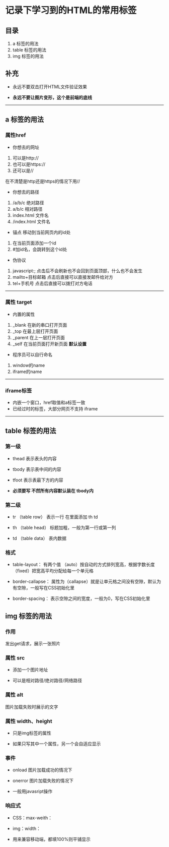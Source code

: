 # 记录下学习到的HTML的常用标签

## 目录

1. a 标签的用法
2. table 标签的用法
3. img 标签的用法

## 补充

- 永远不要双击打开HTML文件验证效果

- **永远不要让图片变形，这个是前端的底线**

---

## a 标签的用法

### 属性href

- 你想去的网址

1. 可以是http:// 
2. 也可以是https://
3. 还可以是//

在不清楚是http还是https的情况下用//

- 你想去的路径

1. /a/b/c 绝对路径
2. a/b/c 相对路径
3. index.html 文件名
4. /index.html 文件名

- 锚点 移动到当前网页内的id处

1. 在当前页面添加一个id
2. #加id名，会跳转到这个id处

- 伪协议

1. javascript:; 点击后不会刷新也不会回到页面顶部，什么也不会发生
2. mailto+目标邮箱 点击后直接可以直接发邮件给对方
3. tel+手机号 点击后直接可以拨打对方电话

------

### 属性 target

- 内置的属性

1. _blank 在新的串口打开页面
2. _top 在最上层打开页面
3. _parent 在上一层打开页面
4. _self 在当前页面打开新页面 **默认设置**

- 程序员可以自行命名

1. window的name
2. iframe的name

------

### iframe标签

- 内嵌一个窗口，href取值和a标签一致
- 已经过时的标签，大部分网页不支持 iframe

------

## table 标签的用法

### 第一级

- thead 表示表头的内容

- tbody 表示表中间的内容

- tfoot 表示表最下方的内容

- **必须要写 不然所有内容默认装在 tbody内**

### 第二级

- tr （table row） 表示一行 在里面添加 th td

- th （table head） 标题加粗，一般为第一行或第一列

- td （table data） 表内数据

### 格式

- table-layout：
有两个值 （auto）按自动的方式排列宽高，根据字数长度（fixed）把宽高平均分配给每一个单元格

- border-callapse：
属性为（callapse）就是让单元格之间没有空隙，默认为有空隙，一般写在CSS初始化里

- border-spacing：
表示空隙之间的宽度，一般为0，写在CSS初始化里

## img 标签的用法

### 作用

发出get请求，展示一张照片

### 属性 src

- 添加一个图片地址

- 可以是相对路径/绝对路径/网络路径

### 属性 alt

图片加载失败时展示的文字

### 属性 width、height

- 只是img标签的属性

- 如果只写其中一个属性，另一个会自适应显示

### 事件

- onload 图片加载成功的情况下

- onerror 图片加载失败的情况下

- 一般用javasript操作

### 响应式

- CSS：max-weith：

- img：width：

- 用来兼容移动端，都填100%则平铺显示